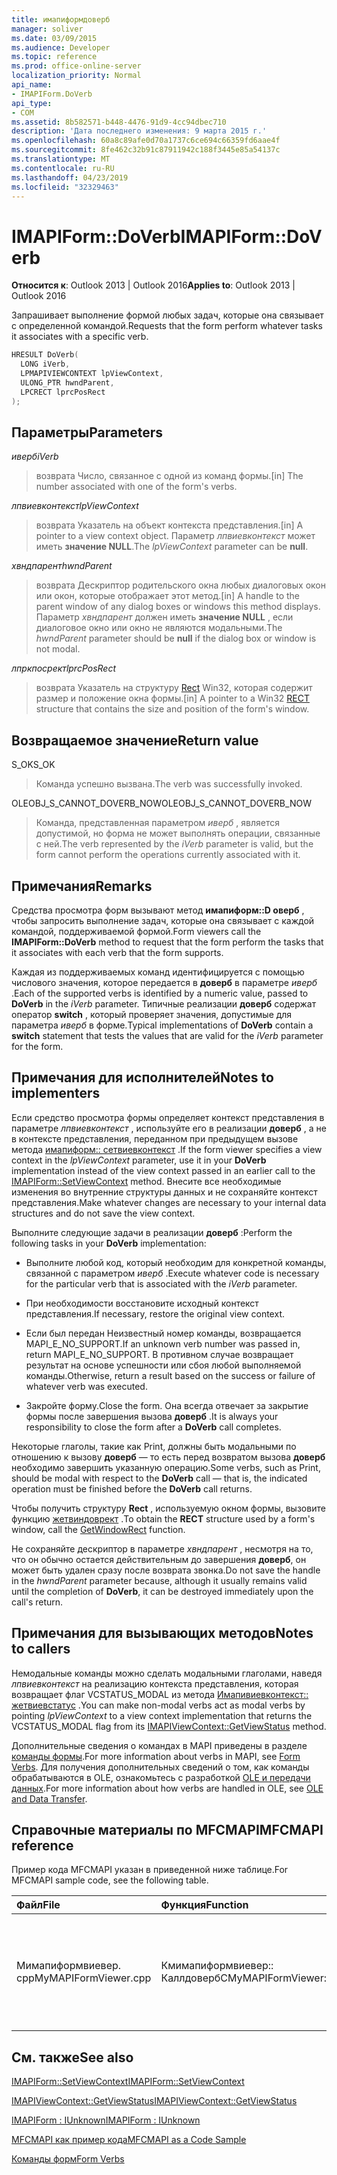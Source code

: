 ```yaml
---
title: имапиформдоверб
manager: soliver
ms.date: 03/09/2015
ms.audience: Developer
ms.topic: reference
ms.prod: office-online-server
localization_priority: Normal
api_name:
- IMAPIForm.DoVerb
api_type:
- COM
ms.assetid: 8b582571-b448-4476-91d9-4cc94dbec710
description: 'Дата последнего изменения: 9 марта 2015 г.'
ms.openlocfilehash: 60a8c89afe0d70a1737c6ce694c66359fd6aae4f
ms.sourcegitcommit: 8fe462c32b91c87911942c188f3445e85a54137c
ms.translationtype: MT
ms.contentlocale: ru-RU
ms.lasthandoff: 04/23/2019
ms.locfileid: "32329463"
---
```

# <a name="imapiformdoverb"></a><span data-ttu-id="197bd-103">IMAPIForm::DoVerb</span><span class="sxs-lookup"><span data-stu-id="197bd-103">IMAPIForm::DoVerb</span></span>

  
  
<span data-ttu-id="197bd-104">**Относится к**: Outlook 2013 | Outlook 2016</span><span class="sxs-lookup"><span data-stu-id="197bd-104">**Applies to**: Outlook 2013 | Outlook 2016</span></span> 
  
<span data-ttu-id="197bd-105">Запрашивает выполнение формой любых задач, которые она связывает с определенной командой.</span><span class="sxs-lookup"><span data-stu-id="197bd-105">Requests that the form perform whatever tasks it associates with a specific verb.</span></span>
  
```cpp
HRESULT DoVerb(
  LONG iVerb,
  LPMAPIVIEWCONTEXT lpViewContext,
  ULONG_PTR hwndParent,
  LPCRECT lprcPosRect
);
```

## <a name="parameters"></a><span data-ttu-id="197bd-106">Параметры</span><span class="sxs-lookup"><span data-stu-id="197bd-106">Parameters</span></span>

 <span data-ttu-id="197bd-107">_иверб_</span><span class="sxs-lookup"><span data-stu-id="197bd-107">_iVerb_</span></span>
  
> <span data-ttu-id="197bd-108">возврата Число, связанное с одной из команд формы.</span><span class="sxs-lookup"><span data-stu-id="197bd-108">[in] The number associated with one of the form's verbs.</span></span>
    
 <span data-ttu-id="197bd-109">_лпвиевконтекст_</span><span class="sxs-lookup"><span data-stu-id="197bd-109">_lpViewContext_</span></span>
  
> <span data-ttu-id="197bd-110">возврата Указатель на объект контекста представления.</span><span class="sxs-lookup"><span data-stu-id="197bd-110">[in] A pointer to a view context object.</span></span> <span data-ttu-id="197bd-111">Параметр _лпвиевконтекст_ может иметь **значение NULL**.</span><span class="sxs-lookup"><span data-stu-id="197bd-111">The  _lpViewContext_ parameter can be **null**.</span></span>
    
 <span data-ttu-id="197bd-112">_хвндпарент_</span><span class="sxs-lookup"><span data-stu-id="197bd-112">_hwndParent_</span></span>
  
> <span data-ttu-id="197bd-113">возврата Дескриптор родительского окна любых диалоговых окон или окон, которые отображает этот метод.</span><span class="sxs-lookup"><span data-stu-id="197bd-113">[in] A handle to the parent window of any dialog boxes or windows this method displays.</span></span> <span data-ttu-id="197bd-114">Параметр _хвндпарент_ должен иметь **значение NULL** , если диалоговое окно или окно не являются модальными.</span><span class="sxs-lookup"><span data-stu-id="197bd-114">The  _hwndParent_ parameter should be **null** if the dialog box or window is not modal.</span></span> 
    
 <span data-ttu-id="197bd-115">_лпркпосрект_</span><span class="sxs-lookup"><span data-stu-id="197bd-115">_lprcPosRect_</span></span>
  
> <span data-ttu-id="197bd-116">возврата Указатель на структуру [Rect](https://msdn.microsoft.com/library/dd162897%28VS.85%29.aspx) Win32, которая содержит размер и положение окна формы.</span><span class="sxs-lookup"><span data-stu-id="197bd-116">[in] A pointer to a Win32 [RECT](https://msdn.microsoft.com/library/dd162897%28VS.85%29.aspx) structure that contains the size and position of the form's window.</span></span> 
    
## <a name="return-value"></a><span data-ttu-id="197bd-117">Возвращаемое значение</span><span class="sxs-lookup"><span data-stu-id="197bd-117">Return value</span></span>

<span data-ttu-id="197bd-118">S_OK</span><span class="sxs-lookup"><span data-stu-id="197bd-118">S_OK</span></span> 
  
> <span data-ttu-id="197bd-119">Команда успешно вызвана.</span><span class="sxs-lookup"><span data-stu-id="197bd-119">The verb was successfully invoked.</span></span>
    
<span data-ttu-id="197bd-120">OLEOBJ_S_CANNOT_DOVERB_NOW</span><span class="sxs-lookup"><span data-stu-id="197bd-120">OLEOBJ_S_CANNOT_DOVERB_NOW</span></span> 
  
> <span data-ttu-id="197bd-121">Команда, представленная параметром _иверб_ , является допустимой, но форма не может выполнять операции, связанные с ней.</span><span class="sxs-lookup"><span data-stu-id="197bd-121">The verb represented by the  _iVerb_ parameter is valid, but the form cannot perform the operations currently associated with it.</span></span> 
    
## <a name="remarks"></a><span data-ttu-id="197bd-122">Примечания</span><span class="sxs-lookup"><span data-stu-id="197bd-122">Remarks</span></span>

<span data-ttu-id="197bd-123">Средства просмотра форм вызывают метод **имапиформ::D оверб** , чтобы запросить выполнение задач, которые она связывает с каждой командой, поддерживаемой формой.</span><span class="sxs-lookup"><span data-stu-id="197bd-123">Form viewers call the **IMAPIForm::DoVerb** method to request that the form perform the tasks that it associates with each verb that the form supports.</span></span> 
  
<span data-ttu-id="197bd-124">Каждая из поддерживаемых команд идентифицируется с помощью числового значения, которое передается в **доверб** в параметре _иверб_ .</span><span class="sxs-lookup"><span data-stu-id="197bd-124">Each of the supported verbs is identified by a numeric value, passed to **DoVerb** in the  _iVerb_ parameter.</span></span> <span data-ttu-id="197bd-125">Типичные реализации **доверб** содержат оператор **switch** , который проверяет значения, допустимые для параметра _иверб_ в форме.</span><span class="sxs-lookup"><span data-stu-id="197bd-125">Typical implementations of **DoVerb** contain a **switch** statement that tests the values that are valid for the  _iVerb_ parameter for the form.</span></span> 
  
## <a name="notes-to-implementers"></a><span data-ttu-id="197bd-126">Примечания для исполнителей</span><span class="sxs-lookup"><span data-stu-id="197bd-126">Notes to implementers</span></span>

<span data-ttu-id="197bd-127">Если средство просмотра формы определяет контекст представления в параметре _лпвиевконтекст_ , используйте его в реализации **доверб** , а не в контексте представления, переданном при предыдущем вызове метода [имапиформ:: сетвиевконтекст](imapiform-setviewcontext.md) .</span><span class="sxs-lookup"><span data-stu-id="197bd-127">If the form viewer specifies a view context in the  _lpViewContext_ parameter, use it in your **DoVerb** implementation instead of the view context passed in an earlier call to the [IMAPIForm::SetViewContext](imapiform-setviewcontext.md) method.</span></span> <span data-ttu-id="197bd-128">Внесите все необходимые изменения во внутренние структуры данных и не сохраняйте контекст представления.</span><span class="sxs-lookup"><span data-stu-id="197bd-128">Make whatever changes are necessary to your internal data structures and do not save the view context.</span></span> 
  
<span data-ttu-id="197bd-129">Выполните следующие задачи в реализации **доверб** :</span><span class="sxs-lookup"><span data-stu-id="197bd-129">Perform the following tasks in your **DoVerb** implementation:</span></span> 
  
- <span data-ttu-id="197bd-130">Выполните любой код, который необходим для конкретной команды, связанной с параметром _иверб_ .</span><span class="sxs-lookup"><span data-stu-id="197bd-130">Execute whatever code is necessary for the particular verb that is associated with the  _iVerb_ parameter.</span></span> 
    
- <span data-ttu-id="197bd-131">При необходимости восстановите исходный контекст представления.</span><span class="sxs-lookup"><span data-stu-id="197bd-131">If necessary, restore the original view context.</span></span>
    
- <span data-ttu-id="197bd-132">Если был передан Неизвестный номер команды, возвращается MAPI_E_NO_SUPPORT.</span><span class="sxs-lookup"><span data-stu-id="197bd-132">If an unknown verb number was passed in, return MAPI_E_NO_SUPPORT.</span></span> <span data-ttu-id="197bd-133">В противном случае возвращает результат на основе успешности или сбоя любой выполняемой команды.</span><span class="sxs-lookup"><span data-stu-id="197bd-133">Otherwise, return a result based on the success or failure of whatever verb was executed.</span></span>
    
- <span data-ttu-id="197bd-134">Закройте форму.</span><span class="sxs-lookup"><span data-stu-id="197bd-134">Close the form.</span></span> <span data-ttu-id="197bd-135">Она всегда отвечает за закрытие формы после завершения вызова **доверб** .</span><span class="sxs-lookup"><span data-stu-id="197bd-135">It is always your responsibility to close the form after a **DoVerb** call completes.</span></span> 
    
<span data-ttu-id="197bd-136">Некоторые глаголы, такие как Print, должны быть модальными по отношению к вызову **доверб** — то есть перед возвратом вызова **доверб** необходимо завершить указанную операцию.</span><span class="sxs-lookup"><span data-stu-id="197bd-136">Some verbs, such as Print, should be modal with respect to the **DoVerb** call — that is, the indicated operation must be finished before the **DoVerb** call returns.</span></span> 
  
<span data-ttu-id="197bd-137">Чтобы получить структуру **Rect** , используемую окном формы, вызовите функцию [жетвиндоврект](https://msdn.microsoft.com/library/ms633519) .</span><span class="sxs-lookup"><span data-stu-id="197bd-137">To obtain the **RECT** structure used by a form's window, call the [GetWindowRect](https://msdn.microsoft.com/library/ms633519) function.</span></span> 
  
<span data-ttu-id="197bd-138">Не сохраняйте дескриптор в параметре _хвндпарент_ , несмотря на то, что он обычно остается действительным до завершения **доверб**, он может быть удален сразу после возврата звонка.</span><span class="sxs-lookup"><span data-stu-id="197bd-138">Do not save the handle in the  _hwndParent_ parameter because, although it usually remains valid until the completion of **DoVerb**, it can be destroyed immediately upon the call's return.</span></span>
  
## <a name="notes-to-callers"></a><span data-ttu-id="197bd-139">Примечания для вызывающих методов</span><span class="sxs-lookup"><span data-stu-id="197bd-139">Notes to callers</span></span>

<span data-ttu-id="197bd-140">Немодальные команды можно сделать модальными глаголами, наведя _лпвиевконтекст_ на реализацию контекста представления, которая возвращает флаг VCSTATUS_MODAL из метода [Имапивиевконтекст:: жетвиевстатус](imapiviewcontext-getviewstatus.md) .</span><span class="sxs-lookup"><span data-stu-id="197bd-140">You can make non-modal verbs act as modal verbs by pointing  _lpViewContext_ to a view context implementation that returns the VCSTATUS_MODAL flag from its [IMAPIViewContext::GetViewStatus](imapiviewcontext-getviewstatus.md) method.</span></span> 
  
<span data-ttu-id="197bd-141">Дополнительные сведения о командах в MAPI приведены в разделе [команды формы](form-verbs.md).</span><span class="sxs-lookup"><span data-stu-id="197bd-141">For more information about verbs in MAPI, see [Form Verbs](form-verbs.md).</span></span> <span data-ttu-id="197bd-142">Для получения дополнительных сведений о том, как команды обрабатываются в OLE, ознакомьтесь с разработкой [OLE и передачи данных](https://msdn.microsoft.com/library/ms693425%28VS.85%29.aspx).</span><span class="sxs-lookup"><span data-stu-id="197bd-142">For more information about how verbs are handled in OLE, see [OLE and Data Transfer](https://msdn.microsoft.com/library/ms693425%28VS.85%29.aspx).</span></span>
  
## <a name="mfcmapi-reference"></a><span data-ttu-id="197bd-143">Справочные материалы по MFCMAPI</span><span class="sxs-lookup"><span data-stu-id="197bd-143">MFCMAPI reference</span></span>

<span data-ttu-id="197bd-144">Пример кода MFCMAPI указан в приведенной ниже таблице.</span><span class="sxs-lookup"><span data-stu-id="197bd-144">For MFCMAPI sample code, see the following table.</span></span>
  
|<span data-ttu-id="197bd-145">**Файл**</span><span class="sxs-lookup"><span data-stu-id="197bd-145">**File**</span></span>|<span data-ttu-id="197bd-146">**Функция**</span><span class="sxs-lookup"><span data-stu-id="197bd-146">**Function**</span></span>|<span data-ttu-id="197bd-147">**Примечание**</span><span class="sxs-lookup"><span data-stu-id="197bd-147">**Comment**</span></span>|
|:-----|:-----|:-----|
|<span data-ttu-id="197bd-148">Мимапиформвиевер. cpp</span><span class="sxs-lookup"><span data-stu-id="197bd-148">MyMAPIFormViewer.cpp</span></span>  <br/> |<span data-ttu-id="197bd-149">Кмимапиформвиевер:: Каллдоверб</span><span class="sxs-lookup"><span data-stu-id="197bd-149">CMyMAPIFormViewer::CallDoVerb</span></span>  <br/> |<span data-ttu-id="197bd-150">MFCMAPI использует метод **имапиформ::D оверб** для вызова команды в форме.</span><span class="sxs-lookup"><span data-stu-id="197bd-150">MFCMAPI uses the **IMAPIForm::DoVerb** method to invoke a verb on a form.</span></span>  <br/> |
   
## <a name="see-also"></a><span data-ttu-id="197bd-151">См. также</span><span class="sxs-lookup"><span data-stu-id="197bd-151">See also</span></span>



[<span data-ttu-id="197bd-152">IMAPIForm::SetViewContext</span><span class="sxs-lookup"><span data-stu-id="197bd-152">IMAPIForm::SetViewContext</span></span>](imapiform-setviewcontext.md)
  
[<span data-ttu-id="197bd-153">IMAPIViewContext::GetViewStatus</span><span class="sxs-lookup"><span data-stu-id="197bd-153">IMAPIViewContext::GetViewStatus</span></span>](imapiviewcontext-getviewstatus.md)
  
[<span data-ttu-id="197bd-154">IMAPIForm : IUnknown</span><span class="sxs-lookup"><span data-stu-id="197bd-154">IMAPIForm : IUnknown</span></span>](imapiformiunknown.md)


[<span data-ttu-id="197bd-155">MFCMAPI как пример кода</span><span class="sxs-lookup"><span data-stu-id="197bd-155">MFCMAPI as a Code Sample</span></span>](mfcmapi-as-a-code-sample.md)
  
[<span data-ttu-id="197bd-156">Команды форм</span><span class="sxs-lookup"><span data-stu-id="197bd-156">Form Verbs</span></span>](form-verbs.md)

